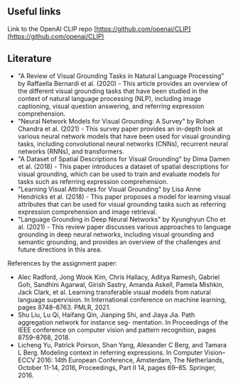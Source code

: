 ## Useful links

Link to the OpenAI CLIP repo
[https://github.com/openai/CLIP](https://github.com/openai/CLIP)

## Literature

- "A Review of Visual Grounding Tasks in Natural Language Processing" by Raffaella Bernardi et al. (2020) - This article
  provides an overview of the different visual grounding tasks that have been studied in the context of natural language
  processing (NLP), including image captioning, visual question answering, and referring expression comprehension.
- "Neural Network Models for Visual Grounding: A Survey" by Rohan Chandra et al. (2021) - This survey paper provides an
  in-depth look at various neural network models that have been used for visual grounding tasks, including convolutional
  neural networks (CNNs), recurrent neural networks (RNNs), and transformers.
- "A Dataset of Spatial Descriptions for Visual Grounding" by Dima Damen et al. (2018) - This paper introduces a dataset
  of spatial descriptions for visual grounding, which can be used to train and evaluate models for tasks such as
  referring expression comprehension.
- "Learning Visual Attributes for Visual Grounding" by Lisa Anne Hendricks et al. (2018) - This paper proposes a model
  for learning visual attributes that can be used for visual grounding tasks such as referring expression comprehension
  and image retrieval.
- "Language Grounding in Deep Neural Networks" by Kyunghyun Cho et al. (2021) - This review paper discusses various
  approaches to language grounding in deep neural networks, including visual grounding and semantic grounding, and
  provides an overview of the challenges and future directions in this area.

References by the assignment paper:

- Alec Radford, Jong Wook Kim, Chris Hallacy, Aditya Ramesh, Gabriel Goh, Sandhini Agarwal, Girish Sastry, Amanda
  Askell, Pamela Mishkin, Jack Clark, et al. Learning transferable visual models from natural language supervision. In
  International conference on machine learning, pages 8748–8763. PMLR, 2021.
- Shu Liu, Lu Qi, Haifang Qin, Jianping Shi, and Jiaya Jia. Path aggregation network for instance seg- mentation. In
  Proceedings of the IEEE conference on computer vision and pattern recognition, pages 8759–8768, 2018.
- Licheng Yu, Patrick Poirson, Shan Yang, Alexander C Berg, and Tamara L Berg. Modeling context in referring
  expressions. In Computer Vision–ECCV 2016: 14th European Conference, Amsterdam, The Netherlands, October 11-14, 2016,
  Proceedings, Part II 14, pages 69–85. Springer, 2016.
